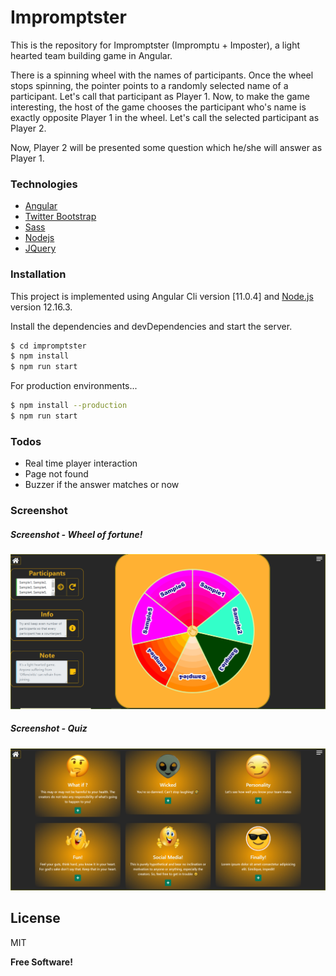 # Impromptster
This is the repository for Impromptster (Impromptu + Imposter), a light hearted team building game in Angular.

There is a spinning wheel with the names of participants. Once the wheel stops spinning, the pointer points to a randomly selected
name of a participant. Let's call that participant as Player 1. Now, to make the game interesting, the host of the game chooses the
participant who's name is exactly opposite Player 1 in the wheel. Let's call the selected participant as Player 2.

Now, Player 2 will be presented some question which he/she will answer as Player 1.

### Technologies

* <a href="https://angular.io/" target="_blank">Angular</a>
* <a href="https://getbootstrap.com/" target="_blank">Twitter Bootstrap</a>
* <a href="https://sass-lang.com/" target="_blank">Sass</a>
* <a href="https://nodejs.org/" target="_blank">Nodejs</a>
* <a href="https://jquery.com/" target="_blank">JQuery</a>

### Installation

This project is implemented using Angular Cli version [11.0.4] and [Node.js](https://nodejs.org/) version 12.16.3.

Install the dependencies and devDependencies and start the server.

```sh
$ cd impromptster
$ npm install
$ npm run start
```

For production environments...

```sh
$ npm install --production
$ npm run start
```

### Todos

 - Real time player interaction
 - Page not found
 - Buzzer if the answer matches or now
 
### Screenshot

##### Screenshot - Wheel of fortune!
![Screenshot](screenshots/Screenshot-Wheel.PNG?raw=true "Wheel-of-fortune")

##### Screenshot - Quiz
![Screenshot](screenshots/Screenshot-Quiz.PNG?raw=true "quiz-questions")

License
----

MIT


**Free Software!**

[//]: # (These are reference links used in the body of this note and get stripped out when the markdown processor does its job. There is no need to format nicely because it shouldn't be seen. Thanks SO - http://stackoverflow.com/questions/4823468/store-comments-in-markdown-syntax)

   [git-repo-url]: <git@github.com:theshekhawat/impromptster.git>
   [node.js]: <http://nodejs.org>
   [Twitter Bootstrap]: <https://getbootstrap.com/>
   [jQuery]: <https://jquery.com>
   [Angular]: <https://angular.io/>

